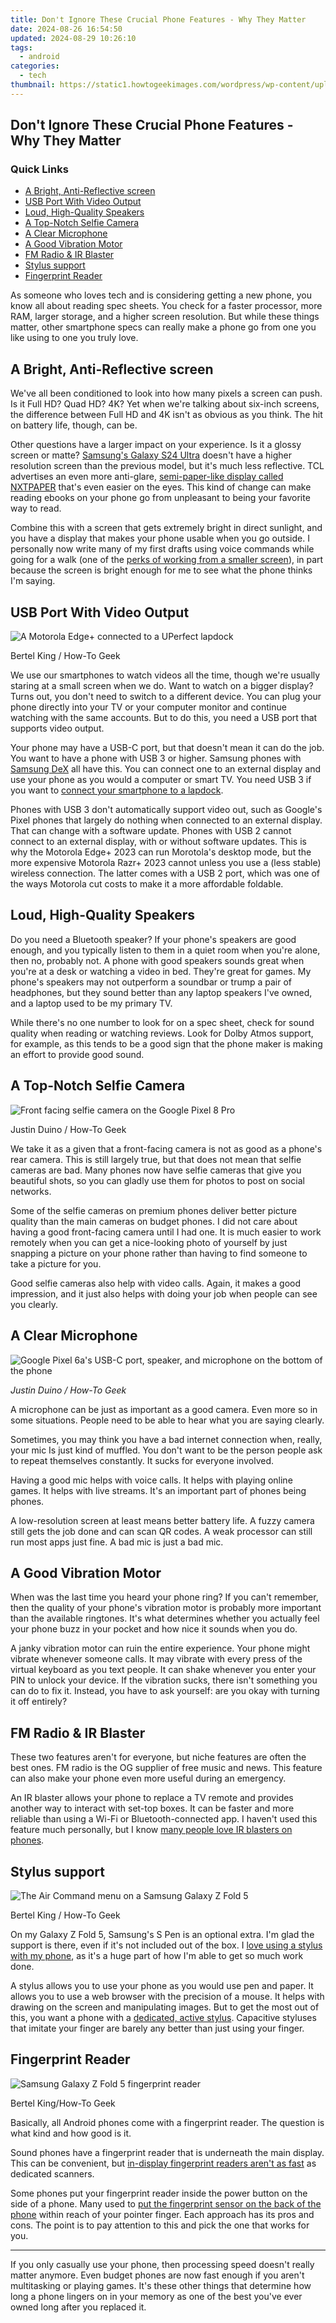 ```yaml
---
title: Don't Ignore These Crucial Phone Features - Why They Matter
date: 2024-08-26 16:54:50
updated: 2024-08-29 10:26:10
tags:
  - android
categories:
  - tech
thumbnail: https://static1.howtogeekimages.com/wordpress/wp-content/uploads/2024/03/52708514622_891ccc0eb3_o.jpg
---
```


## Don't Ignore These Crucial Phone Features - Why They Matter

### Quick Links

* [A Bright, Anti-Reflective screen](https://vimeo-videos.techidaily.com/unveiling-the-best-practices-in-downloading-vimeo-videos/)
* [USB Port With Video Output](https://fox-boxes.techidaily.com/new-in-2024-apex-athletes-snowspeedcross-22-recaps/)
* [Loud, High-Quality Speakers](https://extra-skills.techidaily.com/updated-restore-lost-airdrop-functionality-with-easy-solutions-for-iosmacos/)
* [A Top-Notch Selfie Camera](https://techidaily.com/how-to-easily-hard-reset-my-vivo-s17-pro-drfone-by-drfone-reset-android-reset-android/)
* [A Clear Microphone](https://remote-screen-capture.techidaily.com/new-navigating-the-depths-of-stardew-a-compreayer-guide-to-unveiling-ginger-islands-wonders/)
* [A Good Vibration Motor](https://screen-sharing-recording.techidaily.com/updated-in-2024-from-beginner-to-pro-your-guide-to-mac-audio-with-audacity/)
* [FM Radio & IR Blaster](https://android-frp.techidaily.com/in-2024-how-can-we-bypass-realme-gt-3-frp-by-drfone-android/)
* [Stylus support](https://extra-skills.techidaily.com/in-2024-snapchat-to-smiles-phones/)
* [Fingerprint Reader](https://win-answers.techidaily.com/fixing-the-issue-how-to-stop-battlefront-ii-from-crashing-on-your-windows-machine/)

 As someone who loves tech and is considering getting a new phone, you know all about reading spec sheets. You check for a faster processor, more RAM, larger storage, and a higher screen resolution. But while these things matter, other smartphone specs can really make a phone go from one you like using to one you truly love.

##  A Bright, Anti-Reflective screen

 We've all been conditioned to look into how many pixels a screen can push. Is it Full HD? Quad HD? 4K? Yet when we're talking about six-inch screens, the difference between Full HD and 4K isn't as obvious as you think. The hit on battery life, though, can be.

 Other questions have a larger impact on your experience. Is it a glossy screen or matte? [Samsung's Galaxy S24 Ultra](https://vimeo-videos.techidaily.com/2024-approved-mastering-profit-strategies-for-vimeo-content-creators/) doesn't have a higher resolution screen than the previous model, but it's much less reflective. TCL advertises an even more anti-glare, [semi-paper-like display called NXTPAPER](https://extra-skills.techidaily.com/top-10-impressive-srt-converters-for-mac-and-windows-for-2024/) that's even easier on the eyes. This kind of change can make reading ebooks on your phone go from unpleasant to being your favorite way to read.

 Combine this with a screen that gets extremely bright in direct sunlight, and you have a display that makes your phone usable when you go outside. I personally now write many of my first drafts using voice commands while going for a walk (one of the [perks of working from a smaller screen](https://youtube-zero.techidaily.com/ed-in-2024-the-social-media-symphony-composing-jake-pauls-youtube-success/)), in part because the screen is bright enough for me to see what the phone thinks I'm saying.

##  USB Port With Video Output

![A Motorola Edge+ connected to a UPerfect lapdock](https://static1.howtogeekimages.com/wordpress/wp-content/uploads/2024/02/android-desktop-lapdock-motorola-uperfect-1.jpg) 

Bertel King / How-To Geek

 We use our smartphones to watch videos all the time, though we're usually staring at a small screen when we do. Want to watch on a bigger display? Turns out, you don't need to switch to a different device. You can plug your phone directly into your TV or your computer monitor and continue watching with the same accounts. But to do this, you need a USB port that supports video output.

 Your phone may have a USB-C port, but that doesn't mean it can do the job. You want to have a phone with USB 3 or higher. Samsung phones with [Samsung DeX](https://youtube-sure.techidaily.com/into-the-world-of-chroma-keying-youtubes-guide-to-green-screens-for-2024/) all have this. You can connect one to an external display and use your phone as you would a computer or smart TV. You need USB 3 if you want to [connect your smartphone to a lapdock](https://apple-account.techidaily.com/in-2024-how-to-reset-apple-id-and-apple-password-from-apple-iphone-15-plus-by-drfone-ios/).

 Phones with USB 3 don't automatically support video out, such as Google's Pixel phones that largely do nothing when connected to an external display. That can change with a software update. Phones with USB 2 cannot connect to an external display, with or without software updates. This is why the Motorola Edge+ 2023 can run Morotola's desktop mode, but the more expensive Motorola Razr+ 2023 cannot unless you use a (less stable) wireless connection. The latter comes with a USB 2 port, which was one of the ways Motorola cut costs to make it a more affordable foldable.

##  Loud, High-Quality Speakers

 Do you need a Bluetooth speaker? If your phone's speakers are good enough, and you typically listen to them in a quiet room when you're alone, then no, probably not. A phone with good speakers sounds great when you're at a desk or watching a video in bed. They're great for games. My phone's speakers may not outperform a soundbar or trump a pair of headphones, but they sound better than any laptop speakers I've owned, and a laptop used to be my primary TV.

 While there's no one number to look for on a spec sheet, check for sound quality when reading or watching reviews. Look for Dolby Atmos support, for example, as this tends to be a good sign that the phone maker is making an effort to provide good sound.

##  A Top-Notch Selfie Camera

![Front facing selfie camera on the Google Pixel 8 Pro](https://static1.howtogeekimages.com/wordpress/wp-content/uploads/wm/2023/10/front-facing-selfie-camera-on-the-google-pixel-8-pro-1.jpg) 

Justin Duino / How-To Geek

 We take it as a given that a front-facing camera is not as good as a phone's rear camera. This is still largely true, but that does not mean that selfie cameras are bad. Many phones now have selfie cameras that give you beautiful shots, so you can gladly use them for photos to post on social networks.

 Some of the selfie cameras on premium phones deliver better picture quality than the main cameras on budget phones. I did not care about having a good front-facing camera until I had one. It is much easier to work remotely when you can get a nice-looking photo of yourself by just snapping a picture on your phone rather than having to find someone to take a picture for you.

 Good selfie cameras also help with video calls. Again, it makes a good impression, and it just also helps with doing your job when people can see you clearly.

##  A Clear Microphone

![Google Pixel 6a's USB-C port, speaker, and microphone on the bottom of the phone](https://static1.howtogeekimages.com/wordpress/wp-content/uploads/2022/07/Google-Pixel-6as-USB-C-port-speaker-and-microphone-on-the-bottom-of-the-phone.jpg) 

_Justin Duino / How-To Geek_

 A microphone can be just as important as a good camera. Even more so in some situations. People need to be able to hear what you are saying clearly.

 Sometimes, you may think you have a bad internet connection when, really, your mic Is just kind of muffled. You don't want to be the person people ask to repeat themselves constantly. It sucks for everyone involved.

 Having a good mic helps with voice calls. It helps with playing online games. It helps with live streams. It's an important part of phones being phones.

 A low-resolution screen at least means better battery life. A fuzzy camera still gets the job done and can scan QR codes. A weak processor can still run most apps just fine. A bad mic is just a bad mic.

##  A Good Vibration Motor

 When was the last time you heard your phone ring? If you can't remember, then the quality of your phone's vibration motor is probably more important than the available ringtones. It's what determines whether you actually feel your phone buzz in your pocket and how nice it sounds when you do.

 A janky vibration motor can ruin the entire experience. Your phone might vibrate whenever someone calls. It may vibrate with every press of the virtual keyboard as you text people. It can shake whenever you enter your PIN to unlock your device. If the vibration sucks, there isn't something you can do to fix it. Instead, you have to ask yourself: are you okay with turning it off entirely?

##  FM Radio & IR Blaster

 These two features aren't for everyone, but niche features are often the best ones. FM radio is the OG supplier of free music and news. This feature can also make your phone even more useful during an emergency.

 An IR blaster allows your phone to replace a TV remote and provides another way to interact with set-top boxes. It can be faster and more reliable than using a Wi-Fi or Bluetooth-connected app. I haven't used this feature much personally, but I know [many people love IR blasters on phones](https://tech-renaissance.techidaily.com/ultimate-tips-for-successfully-playing-pokemon-unite-online/).

##  Stylus support

![The Air Command menu on a Samsung Galaxy Z Fold 5](https://static1.howtogeekimages.com/wordpress/wp-content/uploads/2024/03/android-stylus-air-command-menu.jpg) 

Bertel King / How-To Geek

 On my Galaxy Z Fold 5, Samsung's S Pen is an optional extra. I'm glad the support is there, even if it's not included out of the box. I [love using a stylus with my phone](https://screen-video-capture.techidaily.com/2024-approved-from-novice-to-expert-perfecting-mac-audio-with-audacity/), as it's a huge part of how I'm able to get so much work done.

 A stylus allows you to use your phone as you would use pen and paper. It allows you to use a web browser with the precision of a mouse. It helps with drawing on the screen and manipulating images. But to get the most out of this, you want a phone with a [dedicated, active stylus](https://video-screen-grab.techidaily.com/updated-2024-approved-15-creative-strategies-for-free-capture-of-online-workshops/). Capacitive styluses that imitate your finger are barely any better than just using your finger.

##  Fingerprint Reader

![Samsung Galaxy Z Fold 5 fingerprint reader](https://static1.howtogeekimages.com/wordpress/wp-content/uploads/2024/04/samsung-galaxy-z-fold-5-fingerprint-reader.jpg) 

Bertel King/How-To Geek

 Basically, all Android phones come with a fingerprint reader. The question is what kind and how good is it.

 Sound phones have a fingerprint reader that is underneath the main display. This can be convenient, but [in-display fingerprint readers aren't as fast](https://extra-hints.techidaily.com/3dlut-mobility-boost-image-and-video-quality-for-2024/) as dedicated scanners.

 Some phones put your fingerprint reader inside the power button on the side of a phone. Many used to [put the fingerprint sensor on the back of the phone](https://facebook-videos.techidaily.com/in-2024-convenience-at-your-fingertips-enable-autoplay-of-youtube-videos-on-fb/) within reach of your pointer finger. Each approach has its pros and cons. The point is to pay attention to this and pick the one that works for you.

---

 If you only casually use your phone, then processing speed doesn't really matter anymore. Even budget phones are now fast enough if you aren't multitasking or playing games. It's these other things that determine how long a phone lingers on in your memory as one of the best you've ever owned long after you replaced it.

<ins class="adsbygoogle"
     style="display:block"
     data-ad-format="autorelaxed"
     data-ad-client="ca-pub-7571918770474297"
     data-ad-slot="1223367746"></ins>



<ins class="adsbygoogle"
     style="display:block"
     data-ad-client="ca-pub-7571918770474297"
     data-ad-slot="8358498916"
     data-ad-format="auto"
     data-full-width-responsive="true"></ins>
